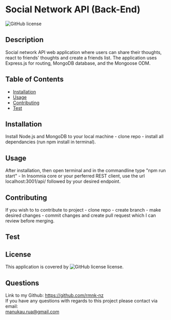 # Social Network API (Back-End)
  ![GitHub license](https://img.shields.io/badge/license-ISC-blue.svg)
  ## Description
  Social network API web application where users can share their thoughts, react to friends' thoughts and create a friends list. The application uses Express.js for routing, MongoDB database, and the Mongoose ODM. 

  ## Table of Contents
  - [Installation](#installation)
  - [Usage](#usage)
  - [Contributing](#contributing)
  - [Test](#test)
  
  ## Installation
  Install Node.js and MongoDB to your local machine - clone repo - install all dependancies (run npm install in terminal). 

  ## Usage
  After installation, then open terminal and in the commandline type "npm run start" - In Insomnia core or your perferred REST client, use the url localhost:3001/api/ followed by your desired endpoint.

  ## Contributing
  If you wish to to contribute to project - clone repo - create branch - make desired changes - commit changes and create pull request which I can review before merging.

  ## Test
  

  ## License
  This application is covered by ![GitHub license](https://img.shields.io/badge/license-ISC-blue.svg) license.

  ## Questions
  Link to my Github: https://github.com/rmnk-nz </br>
  If you have any questions with regards to this project please contact via email: </br>
  manukau.rua@gmail.com